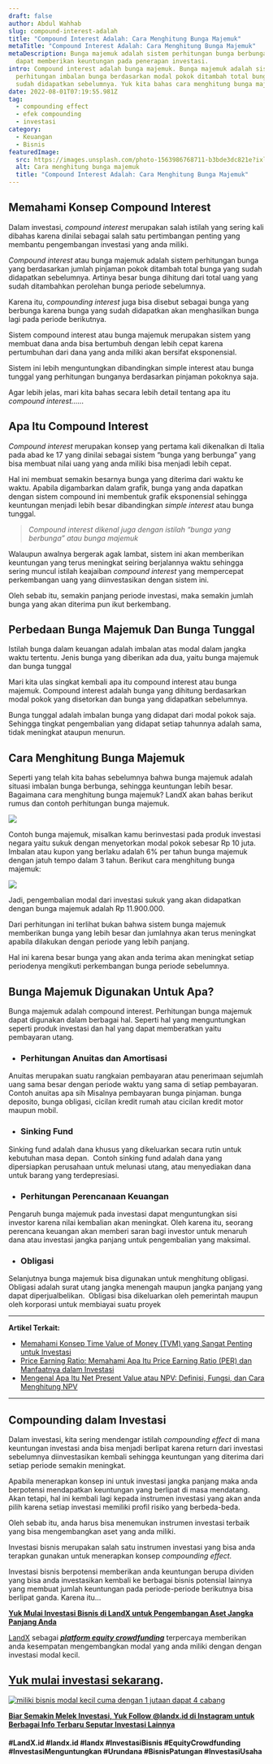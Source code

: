 ```yaml
---
draft: false
author: Abdul Wahhab
slug: compound-interest-adalah
title: "Compound Interest Adalah: Cara Menghitung Bunga Majemuk"
metaTitle: "Compound Interest Adalah: Cara Menghitung Bunga Majemuk"
metaDescription: Bunga majemuk adalah sistem perhitungan bunga berbunga yang
  dapat memberikan keuntungan pada penerapan investasi.
intro: Compound interest adalah bunga majemuk. Bunga majemuk adalah sistem
  perhitungan imbalan bunga berdasarkan modal pokok ditambah total bunga yang
  sudah didapatkan sebelumnya. Yuk kita bahas cara menghitung bunga majemuk.
date: 2022-08-01T07:19:55.981Z
tag:
  - compounding effect
  - efek compounding
  - investasi
category:
  - Keuangan
  - Bisnis
featuredImage:
  src: https://images.unsplash.com/photo-1563986768711-b3bde3dc821e?ixlib=rb-1.2.1&ixid=MnwxMjA3fDB8MHxwaG90by1wYWdlfHx8fGVufDB8fHx8&auto=format&fit=crop&w=1168&q=80
  alt: Cara menghitung bunga majemuk
  title: "Compound Interest Adalah: Cara Menghitung Bunga Majemuk"
---
```

## **Memahami Konsep Compound Interest**

Dalam investasi, *compound interest* merupakan salah istilah yang sering kali dibahas karena dinilai sebagai salah satu pertimbangan penting yang membantu pengembangan investasi yang anda miliki.

*Compound interest* atau bunga majemuk adalah sistem perhitungan bunga yang berdasarkan jumlah pinjaman pokok ditambah total bunga yang sudah didapatkan sebelumnya. Artinya besar bunga dihitung dari total uang yang sudah ditambahkan perolehan bunga periode sebelumnya.

Karena itu, *compounding interest* juga bisa disebut sebagai bunga yang berbunga karena bunga yang sudah didapatkan akan menghasilkan bunga lagi pada periode berikutnya.

Sistem compound interest atau bunga majemuk merupakan sistem yang membuat dana anda bisa bertumbuh dengan lebih cepat karena pertumbuhan dari dana yang anda miliki akan bersifat eksponensial.

Sistem ini lebih menguntungkan dibandingkan simple interest atau bunga tunggal yang perhitungan bunganya berdasarkan pinjaman pokoknya saja.

Agar lebih jelas, mari kita bahas secara lebih detail tentang apa itu *compound interest…...*

## Apa Itu Compound Interest

*Compound interest* merupakan konsep yang pertama kali dikenalkan di Italia pada abad ke 17 yang dinilai sebagai sistem “bunga yang berbunga” yang bisa membuat nilai uang yang anda miliki bisa menjadi lebih cepat.

Hal ini membuat semakin besarnya bunga yang diterima dari waktu ke waktu. Apabila digambarkan dalam grafik, bunga yang anda dapatkan dengan sistem compound ini membentuk grafik eksponensial sehingga keuntungan menjadi lebih besar dibandingkan *simple interest* atau bunga tunggal.

> *Compound interest dikenal juga dengan istilah “bunga yang berbunga” atau bunga majemuk*

Walaupun awalnya bergerak agak lambat, sistem ini akan memberikan keuntungan yang terus meningkat seiring berjalannya waktu sehingga sering muncul istilah keajaiban *compound interest* yang mempercepat perkembangan uang yang diinvestasikan dengan sistem ini.

Oleh sebab itu, semakin panjang periode investasi, maka semakin jumlah bunga yang akan diterima pun ikut berkembang.

## Perbedaan Bunga Majemuk Dan Bunga Tunggal

Istilah bunga dalam keuangan adalah imbalan atas modal dalam jangka waktu tertentu. Jenis bunga yang diberikan ada dua, yaitu bunga majemuk dan bunga tunggal

Mari kita ulas singkat kembali apa itu compound interest atau bunga majemuk. Compound interest adalah bunga yang dihitung berdasarkan modal pokok yang disetorkan dan bunga yang didapatkan sebelumnya.

Bunga tunggal adalah imbalan bunga yang didapat dari modal pokok saja. Sehingga tingkat pengembalian yang didapat setiap tahunnya adalah sama, tidak meningkat ataupun menurun.

## Cara Menghitung Bunga Majemuk

Seperti yang telah kita bahas sebelumnya bahwa bunga majemuk adalah situasi imbalan bunga berbunga, sehingga keuntungan lebih besar. Bagaimana cara menghitung bunga majemuk? LandX akan bahas berikut rumus dan contoh perhitungan bunga majemuk.

![](https://lh6.googleusercontent.com/4JALMGktGh7M0D4j8FSgu51n9j-Yce7Cd6v6sLpKrFqW1rk8kplEP2_Gx_Vf7w4M9vGN3KuAIC8CdBny18CML3YQIB-eKkjExqbCDkwU94DcsdZgLU4FfKfZ7TLWCaXMPIW6sO-_qMMmMxHJ43I)

Contoh bunga majemuk, misalkan kamu berinvestasi pada produk investasi negara yaitu sukuk dengan menyetorkan modal pokok sebesar Rp 10 juta. Imbalan atau kupon yang berlaku adalah 6% per tahun bunga majemuk dengan jatuh tempo dalam 3 tahun. Berikut cara menghitung bunga majemuk:

![](https://lh6.googleusercontent.com/FpS0OLCklt0_wx9Tb-KOh7ibQ0PicmNQM0sh7guVdKHzRF_W7szTkEqjDYf2uInaq_YhHo8qQwGKUGp6WFOw3E0KZibJebAN8SRpcPgXliHpqS5DVwBsfW8wtR87n5kqqrBQyJdceenDxK2m05s)

Jadi, pengembalian modal dari investasi sukuk yang akan didapatkan dengan bunga majemuk adalah Rp 11.900.000.

Dari perhitungan ini terlihat bukan bahwa sistem bunga majemuk memberikan bunga yang lebih besar dan jumlahnya akan terus meningkat apabila dilakukan dengan periode yang lebih panjang.

Hal ini karena besar bunga yang akan anda terima akan meningkat setiap periodenya mengikuti perkembangan bunga periode sebelumnya.

## Bunga Majemuk Digunakan Untuk Apa?

Bunga majemuk adalah compound interest. Perhitungan bunga majemuk dapat digunakan dalam berbagai hal. Seperti hal yang menguntungkan seperti produk investasi dan hal yang dapat memberatkan yaitu pembayaran utang.

* ### Perhitungan Anuitas dan Amortisasi 

Anuitas merupakan suatu rangkaian pembayaran atau penerimaan sejumlah uang sama besar dengan periode waktu yang sama di setiap pembayaran. Contoh anuitas apa sih Misalnya pembayaran bunga pinjaman. bunga deposito, bunga obligasi, cicilan kredit rumah atau cicilan kredit motor maupun mobil.

* ### Sinking Fund

Sinking fund adalah dana khusus yang dikeluarkan secara rutin untuk kebutuhan masa depan.  Contoh sinking fund adalah dana yang dipersiapkan perusahaan untuk melunasi utang, atau menyediakan dana untuk barang yang terdepresiasi.

* ### Perhitungan Perencanaan Keuangan 

Pengaruh bunga majemuk pada investasi dapat menguntungkan sisi investor karena nilai kembalian akan meningkat. Oleh karena itu, seorang perencana keuangan akan memberi saran bagi investor untuk menaruh dana atau investasi jangka panjang untuk pengembalian yang maksimal.

* ### Obligasi 

Selanjutnya bunga majemuk bisa digunakan untuk menghitung obligasi. Obligasi adalah surat utang jangka menengah maupun jangka panjang yang dapat diperjualbelikan.  Obligasi bisa dikeluarkan oleh pemerintah maupun oleh korporasi untuk membiayai suatu proyek

- - -

**Artikel Terkait:**

* [Memahami Konsep Time Value of Money (TVM) yang Sangat Penting untuk Investasi](https://landx.id/blog/time-value-of-money-adalah/)
* [Price Earning Ratio: Memahami Apa Itu Price Earning Ratio (PER) dan Manfaatnya dalam Investasi](https://landx.id/blog/price-earning-ratio-adalah/)
* [Mengenal Apa Itu Net Present Value atau NPV: Definisi, Fungsi, dan Cara Menghitung NPV](https://landx.id/blog/mengenal-apa-itu-net-present-value-atau-npv-definisi-fungsi-dan-cara-menghitung-npv/)

- - -

## Compounding dalam Investasi

Dalam investasi, kita sering mendengar istilah *compounding effect* di mana keuntungan investasi anda bisa menjadi berlipat karena return dari investasi sebelumnya diinvestasikan kembali sehingga keuntungan yang diterima dari setiap periode semakin meningkat.

Apabila menerapkan konsep ini untuk investasi jangka panjang maka anda berpotensi mendapatkan keuntungan yang berlipat di masa mendatang. Akan tetapi, hal ini kembali lagi kepada instrumen investasi yang akan anda pilih karena setiap investasi memiliki profil risiko yang berbeda-beda.

Oleh sebab itu, anda harus bisa menemukan instrumen investasi terbaik yang bisa mengembangkan aset yang anda miliki.

Investasi bisnis merupakan salah satu instrumen investasi yang bisa anda terapkan gunakan untuk menerapkan konsep *compounding effect.*

Investasi bisnis berpotensi memberikan anda keuntungan berupa dividen yang bisa anda investasikan kembali ke berbagai bisnis potensial lainnya yang membuat jumlah keuntungan pada periode-periode berikutnya bisa berlipat ganda. Karena itu…

**[Yuk Mulai Investasi Bisnis di LandX untuk Pengembangan Aset Jangka Panjang Anda](https://landx.id/)**

[LandX](https://landx.id/) sebagai ***[platform equity crowdfunding](https://landx.id/)*** terpercaya memberikan anda kesempatan mengembangkan modal yang anda miliki dengan dengan investasi modal kecil.

## **[Yuk mulai investasi sekarang](https://landx.id/?utm_source=Blog&utm_medium=organic+keyword&utm_campaign=blog&utm_id=Blog).**

[![miliki bisnis modal kecil cuma dengan 1 jutaan dapat 4 cabang ](https://accountgram-production.sfo2.cdn.digitaloceanspaces.com/landx_ghost/2021/11/jadi-owner-bisnis-hanya-1-jutaan-dengan-cuan-yang-sangat-menjanjikan.png)](https://landx.id/?utm_source=Blog&utm_medium=organic+keyword&utm_campaign=blog&utm_id=Blog)

**[Biar Semakin Melek Investasi, Yuk Follow @landx.id di Instagram untuk Berbagai Info Terbaru Seputar Investasi Lainnya](https://instagram.com/landx.id?utm_medium=copy_link)**

#### **\#LandX.id    #landx.id    #landx  #InvestasiBisnis    #EquityCrowdfunding    #InvestasiMenguntungkan    #Urundana    #BisnisPatungan    #InvestasiUsaha**
